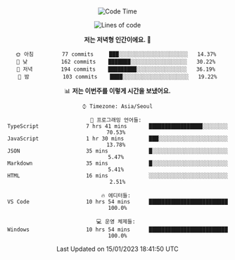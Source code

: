<div align="center">

<br />

 <!--START_SECTION:waka-->
![Code Time](http://img.shields.io/badge/Code%20Time-258%20hrs%2021%20mins-blue)

![Lines of code](https://img.shields.io/badge/%EC%A0%80%EB%8A%94%20%EC%97%AC%ED%83%9C%EA%B9%8C%EC%A7%80%20-473%20Thousand%20%EC%A4%84%EC%9D%98%20%EC%BD%94%EB%93%9C%EB%A5%BC%20%EC%9E%91%EC%84%B1%ED%96%88%EC%96%B4%EC%9A%94.-blue)

**저는 저녁형 인간이에요. 🦉** 

```text
🌞 아침         77 commits     ███░░░░░░░░░░░░░░░░░░░░░░   14.37% 
🌆 낮　         162 commits    ███████░░░░░░░░░░░░░░░░░░   30.22% 
🌃 저녁         194 commits    █████████░░░░░░░░░░░░░░░░   36.19% 
🌙 밤　         103 commits    ████░░░░░░░░░░░░░░░░░░░░░   19.22%

```


📊 **저는 이번주를 이렇게 시간을 보냈어요.** 

```text
⌚︎ Timezone: Asia/Seoul

💬 프로그래밍 언어들: 
TypeScript               7 hrs 41 mins       █████████████████░░░░░░░░   70.53% 
JavaScript               1 hr 30 mins        ███░░░░░░░░░░░░░░░░░░░░░░   13.78% 
JSON                     35 mins             █░░░░░░░░░░░░░░░░░░░░░░░░   5.47% 
Markdown                 35 mins             █░░░░░░░░░░░░░░░░░░░░░░░░   5.41% 
HTML                     16 mins             ░░░░░░░░░░░░░░░░░░░░░░░░░   2.51%

🔥 에디터들: 
VS Code                  10 hrs 54 mins      █████████████████████████   100.0%

💻 운영 체제들: 
Windows                  10 hrs 54 mins      █████████████████████████   100.0%

```


 Last Updated on 15/01/2023 18:41:50 UTC
<!--END_SECTION:waka-->

</div>
